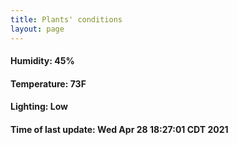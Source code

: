```yaml
---
title: Plants' conditions
layout: page
---
```



#### Humidity: 45%
#### Temperature: 73F
#### Lighting: Low
#### Time of last update: Wed Apr 28 18:27:01 CDT 2021
